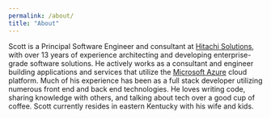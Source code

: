 ```yaml
---
permalink: /about/
title: "About"
---
```


Scott is a Principal Software Engineer and consultant at [Hitachi Solutions](https://us.hitachi-solutions.com/), with over 13 years of experience architecting and developing enterprise-grade software solutions. He actively works as a consultant and engineer building applications and services that utilize the [Microsoft Azure](https://azure.microsoft.com/) cloud platform. Much of his experience has been as a full stack developer utilizing numerous front end and back end technologies. He loves writing code, sharing knowledge with others, and talking about tech over a good cup of coffee. Scott currently resides in eastern Kentucky with his wife and kids.